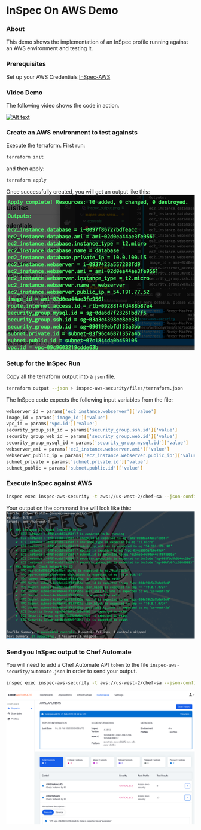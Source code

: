 # InSpec On AWS Demo

### About
This demo shows the implementation of an InSpec profile running against an AWS environment and testing it.

### Prerequisites
Set up your AWS Credentials [InSpec-AWS](https://github.com/inspec/inspec-aws#prerequisites)

### Video Demo
The following video shows the code in action.

[![Alt text](https://img.youtube.com/vi/aktcFsH1gro/0.jpg)](https://youtu.be/aktcFsH1gro)

### Create an AWS environment to test againsts
Execute the terraform. First run:
```bash
terraform init
```
and then apply:
```bash
terraform apply
```
Once successfully created, you will get an output like this:
![TerraformOutput](/images/terraform_output.png)

### Setup for the InSpec Run

Copy all the terraform output into a `json` file.
```bash
terraform output --json > inspec-aws-security/files/terraform.json
```

The InSpec code expects the following input variables from the file:
```bash
webserver_id = params['ec2_instance.webserver']['value']
image_id = params['image_id']['value']
vpc_id = params['vpc.id']['value']
security_group_ssh_id = params['security_group.ssh.id']['value']
security_group_web_id = params['security_group.web.id']['value']
security_group_mysql_id = params['security_group.mysql.id']['value']
webserver_ami = params['ec2_instance.webserver.ami']['value']
webserver_public_ip = params['ec2_instance.webserver.public_ip']['value']
subnet_private = params['subnet.private.id']['value']
subnet_public = params['subnet.public.id']['value']
```

### Execute InSpec against AWS

```bash
inspec exec inspec-aws-security -t aws://us-west-2/chef-sa --json-config automate.json
```

Your output on the command line will look like this:
![InSpecOutput](/images/inspec_output.png)

### Send you InSpec output to Chef Automate
You will need to add a Chef Automate API `token` to the file `inspec-aws-security/automate.json` in order to send your output.

```bash
inspec exec inspec-aws-security -t aws://us-west-2/chef-sa --json-config inspec-aws-security/automate.json 
```

![AutomateOutput](/images/automate_output.png)
